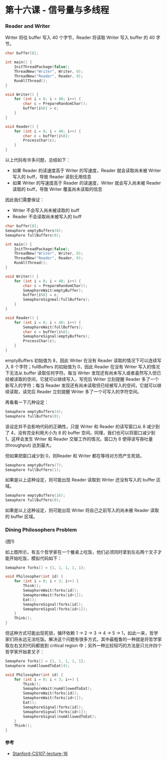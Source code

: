 # 第十六课 - 信号量与多线程

### Reader and Writer

Writer 将往 buffer 写入 40 个字节，Reader 将读取 Writer 写入 buffer 的 40 字节。

```c
char buffer[8];

int main() {
    InitThreadPackage(false);
    ThreadNew("Writer", Writer, 0);
    ThreadNew("Reader", Reader, 0);
    RunAllThread();
}

void Writer() {
    for (int i = 0; i < 40; i++) {
        char c = PrepareRandomChar();
        buffer[i%8] = c;
    }
}

void Reader() {
    for (int i = 0; i < 40; i++) {
        char c = buffer[i%8];
        ProcessChar(c);
    }
}
```

以上代码有许多问题，总结如下：

* 如果 Reader 的读速度高于 Writer 的写速度，Reader 就会读取尚未被 Writer 写入的 buff，导致 Reader 读到无用信息
* 如果 Writer 的写速度高于 Reader 的读速度，Writer 就会写入尚未被 Reader 读取的 buff，导致 Writer 覆盖尚未读取的信息

因此我们需要保证：

* Writer 不会写入尚未被读取的 buff
* Reader 不会读取尚未被写入的 buff

```c
char buffer[8];
Semaphore emptyBuffers(8);
Semaphore fullBuffers(0);

int main() {
    InitThreadPackage(false);
    ThreadNew("Writer", Writer, 0);
    ThreadNew("Reader", Reader, 0);
    RunAllThread();
}

void Writer() {
    for (int i = 0; i < 40; i++) {
        char c = PrepareRandomChar();
        SemaphoreWait(emptyBuffer);
        buffer[i%8] = c;
        SemaphoreSignmal(fullBuffers);
    }
}

void Reader() {
    for (int i = 0; i < 40; i++) {
        SemaphoreWait(fullBuffers);
        char c = buffer[i%8];
        SemaphoreSignal(emptyBuffers);
        ProcessChar(c);
    }
}
```

emptyBuffers 初始值为 8，因此 Writer 在没有 Reader 读取的情况下可以连续写入 8 个字符；fullBuffers 的初始值为 0，因此 Reader 在没有 Writer 写入的情况下无法从 buffer 读取任何字符。每当 Writer 发现还有尚未写入或者虽然写入但已经被读取的空间，它就可以继续写入，写完后 Writer 立刻提醒 Reader 多了一个新写入的字符；每当 Reader 发现还有尚未读取但已经被写入的空间，它就可以继续读取，读完后 Reader 立刻提醒 Writer 多了一个可写入的字符空间。

再看看一下几种设定：

```c
Semaphore emptyBuffers(4);
Semaphore fullBuffers(0);
```

该设定并不会影响代码的正确性，只是 Writer 和 Reader 的读写窗口从 8 减少到了 4，没有完全利用大小为 8 的 buffer 空间。同理，我们也可以将窗口减少到 1，这样会发生 Writer 和 Reader 交替工作的情况。窗口为 8 使得读写吞吐量 \(throughput\) 达到最大。

但如果把窗口减少到 0，则Reader 和 Writer 都在等待对方而产生死锁。

```c
Semaphore emptyBuffers(7);
Semaphore fullBuffers(1);
```

如果是以上这种设定，则可能出现 Reader 读取到 Writer 还没有写入的 buffer 区域。

```c
Semaphore emptyBuffers(16);
Semaphore fullBuffers(0);
```

如果是以上这种设定，则可能出现 Writer 将自己之前写入的尚未被 Reader 读取的 buffer 区域。

### Dining Philosophers Problem

\(图1\)

如上图所示，有五个哲学家在一个餐桌上吃饭，他们必须同时拿到左右两个叉子才能开始吃饭，模拟代码如下：

```c
Semaphore forks[] = {1, 1, 1, 1, 1};

void Philosopher(int id) {
    for (int i = 0; i < 3; i++) {
        Think();
        SemaphoreWait(forks[id]);
        SemaphoreWait(forks[id+1]);
        Eat();
        SemaphoreSignal(forks[id]);
        SemaphoreSignal(forks[id+1]);
    }
    Think();
}
```

但这种方式可能出现死锁，循环依赖 1 -&gt; 2 -&gt; 3 -&gt; 4 -&gt; 5 -&gt; 1，如此一来，哲学家们将永远无法吃饭。解决这个问题有很多方式，其中最粗鲁的一种就是将哲学家取左右叉的代码都放到 critical region 中；另外一种比较轻巧的方法是只允许四个哲学家开始拿叉子：

```c
Semaphore forks[] = {1, 1, 1, 1, 1};
Semaphore numAllowedToEat(4);

void Philosopher(int id) {
    for (int i = 0; i < 3; i++) {
        Think();
        SemaphoreWait(numAllowedToEat);
        SemaphoreWait(forks[id]);
        SemaphoreWait(forks[id+1]);
        Eat();
        SemaphoreSignal(forks[id]);
        SemaphoreSignal(forks[id+1]);
        SemaphoreSignal(numAllowedToEat);
    }
    Think();
}
```

#### 参考

* [Stanford-CS107-lecture-16](https://www.youtube.com/watch?v=OGHN_zVTMMo&t=0s&index=16&list=PL9D558D49CA734A02)



